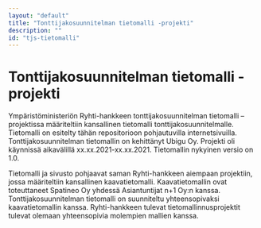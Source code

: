 ```yaml
---
layout: "default"
title: "Tonttijakosuunnitelman tietomalli -projekti"
description: ""
id: "tjs-tietomalli"
---
```

# Tonttijakosuunnitelman tietomalli -projekti

Ympäristöministeriön Ryhti-hankkeen tonttijakosuunnitelman tietomalli –projektissa määriteltiin kansallinen tietomalli tonttijakosuunnitelmalle. Tietomalli on esitelty tähän repositorioon pohjautuvilla internetsivuilla. Tonttijakosuunnitelman tietomallin on kehittänyt Ubigu Oy. Projekti oli käynnissä aikavälillä xx.xx.2021-xx.xx.2021. Tietomallin nykyinen versio on 1.0.

Tietomalli ja sivusto pohjaavat saman Ryhti-hankkeen aiempaan projektiin, jossa määriteltiin kansallinen kaavatietomalli. Kaavatietomallin ovat toteuttaneet Spatineo Oy yhdessä Asiantuntijat n+1 Oy:n kanssa. Tonttijakosuunnitelman tietomalli on suunniteltu yhteensopivaksi kaavatietomallin kanssa. Ryhti-hankkeen tulevat tietomallinnusprojektit tulevat olemaan yhteensopivia molempien mallien kanssa.